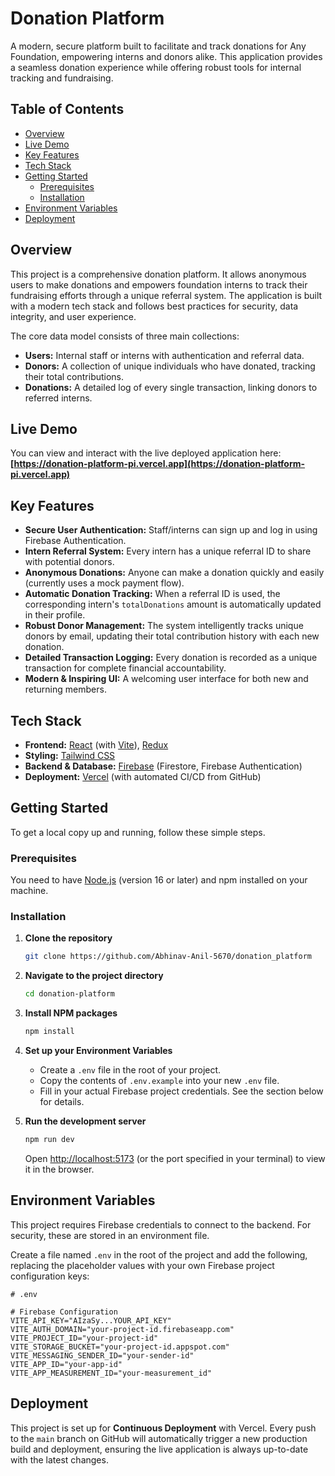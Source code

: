 # Donation Platform

A modern, secure platform built to facilitate and track donations for Any Foundation, empowering interns and donors alike. This application provides a seamless donation experience while offering robust tools for internal tracking and fundraising.

## Table of Contents

- [Overview](#overview)
- [Live Demo](#live-demo)
- [Key Features](#key-features)
- [Tech Stack](#tech-stack)
- [Getting Started](#getting-started)
  - [Prerequisites](#prerequisites)
  - [Installation](#installation)
- [Environment Variables](#environment-variables)
- [Deployment](#deployment)

## Overview

This project is a comprehensive donation platform. It allows anonymous users to make donations and empowers foundation interns to track their fundraising efforts through a unique referral system. The application is built with a modern tech stack and follows best practices for security, data integrity, and user experience.

The core data model consists of three main collections:
- **Users:** Internal staff or interns with authentication and referral data.
- **Donors:** A collection of unique individuals who have donated, tracking their total contributions.
- **Donations:** A detailed log of every single transaction, linking donors to referred interns.

## Live Demo

You can view and interact with the live deployed application here:
**[https://donation-platform-pi.vercel.app](https://donation-platform-pi.vercel.app)**

## Key Features

- **Secure User Authentication:** Staff/interns can sign up and log in using Firebase Authentication.
- **Intern Referral System:** Every intern has a unique referral ID to share with potential donors.
- **Anonymous Donations:** Anyone can make a donation quickly and easily (currently uses a mock payment flow).
- **Automatic Donation Tracking:** When a referral ID is used, the corresponding intern's `totalDonations` amount is automatically updated in their profile.
- **Robust Donor Management:** The system intelligently tracks unique donors by email, updating their total contribution history with each new donation.
- **Detailed Transaction Logging:** Every donation is recorded as a unique transaction for complete financial accountability.
- **Modern & Inspiring UI:** A welcoming user interface for both new and returning members.

## Tech Stack

- **Frontend:** [React](https://reactjs.org/) (with [Vite](https://vitejs.dev/)), [Redux](https://redux.js.org/)
- **Styling:** [Tailwind CSS](https://tailwindcss.com/)
- **Backend & Database:** [Firebase](https://firebase.google.com/) (Firestore, Firebase Authentication)
- **Deployment:** [Vercel](https://vercel.com/) (with automated CI/CD from GitHub)

## Getting Started

To get a local copy up and running, follow these simple steps.

### Prerequisites

You need to have [Node.js](https://nodejs.org/en/) (version 16 or later) and npm installed on your machine.

### Installation

1.  **Clone the repository**
    ```sh
    git clone https://github.com/Abhinav-Anil-5670/donation_platform
    ```
2.  **Navigate to the project directory**
    ```sh
    cd donation-platform
    ```
3.  **Install NPM packages**
    ```sh
    npm install
    ```
4.  **Set up your Environment Variables**
    - Create a `.env` file in the root of your project.
    - Copy the contents of `.env.example` into your new `.env` file.
    - Fill in your actual Firebase project credentials. See the section below for details.

5.  **Run the development server**
    ```sh
    npm run dev
    ```
    Open [http://localhost:5173](http://localhost:5173) (or the port specified in your terminal) to view it in the browser.

## Environment Variables

This project requires Firebase credentials to connect to the backend. For security, these are stored in an environment file.

Create a file named `.env` in the root of the project and add the following, replacing the placeholder values with your own Firebase project configuration keys:

```env
# .env

# Firebase Configuration
VITE_API_KEY="AIzaSy...YOUR_API_KEY"
VITE_AUTH_DOMAIN="your-project-id.firebaseapp.com"
VITE_PROJECT_ID="your-project-id"
VITE_STORAGE_BUCKET="your-project-id.appspot.com"
VITE_MESSAGING_SENDER_ID="your-sender-id"
VITE_APP_ID="your-app-id"
VITE_APP_MEASUREMENT_ID="your-measurement_id"
```

## Deployment

This project is set up for **Continuous Deployment** with Vercel. Every push to the `main` branch on GitHub will automatically trigger a new production build and deployment, ensuring the live application is always up-to-date with the latest changes.
